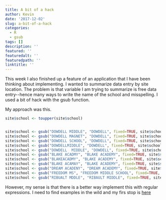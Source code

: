 ```yaml
---
title: A bit of a hack
author: Kevin
date: '2017-12-02'
slug: a-bit-of-a-hack
categories:
  - R
  - gsub
tags: []
description: ''
featured: ''
featuredalt: ''
featuredpath: ''
linktitle: ''
---
```


This week I also finished up a feature of an application that I have been thinking about implementing. I wanted to summarize data entry by site location. The problem is that variable I am trying to summarize is free data entry--hence many ways to write the name of the school and misspelling. I used a bit of hack with the gsub function.  


My approach was this. 

```r
site$school <- toupper(site$school)


site$school <- gsub("DOWDELL MIDDLE", "DOWDELL", fixed=TRUE, site$school)
site$school <- gsub("DOWDELL MAGNET", "DOWDELL", fixed=TRUE, site$school)
site$school <- gsub("DOWDELL SCHOOL", "DOWDELL", fixed=TRUE, site$school)
site$school <- gsub("DOWDELLMIDDLE", "DOWDELL", fixed=TRUE, site$school)
site$school <- gsub("DOWDELL  MIDDLE", "DOWDELL", fixed=TRUE, site$school)
site$school <- gsub("BLAKE ACADMY", "BLAKE ACADEMY", fixed=TRUE, site$school)
site$school <- gsub("BLAKEACADMY", "BLAKE ACADEMY", fixed=TRUE, site$school)
site$school <- gsub("BLAKE ACAMAY", "BLAKE ACADEMY", fixed=TRUE, site$school)
site$school <- gsub("DREAM ACADENY", "DREAM ACADEMY", fixed=TRUE, site$school)
site$school <- gsub("FREEDOM MS", "FREEDOM MIDDLE SCHOOL", fixed=TRUE, site$school)
site$school <- gsub("RIBUALT MDDLE", "RIBAULT MIDDLE", fixed=TRUE, site$school)
```

However, my sense is that there is a better way implement this with regular expressions. I need to find examples in the wild and my firs stop is [here](http://tidytextmining.com/)




